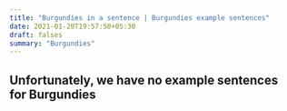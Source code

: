```yaml
---
title: "Burgundies in a sentence | Burgundies example sentences"
date: 2021-01-20T19:57:50+05:30
draft: falses
summary: "Burgundies"
---
```

## Unfortunately, we have no example sentences for Burgundies                 
